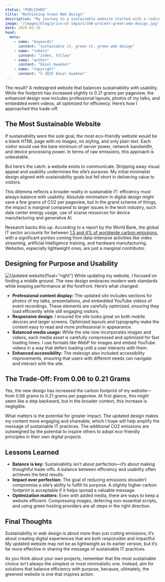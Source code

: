 ```yaml
---
status: "PUBLISHED"
title: "Rethinking Green Web Design"
description: "My journey to a sustainable website started with a radical goal: minimize its carbon footprint at all costs. I succeeded, reducing emissions from 5 grams to just 0.06 grams of CO2 per pageview. But I realized that minimising to zero was not representative for real life projects. And even more: visitors needed more than plain text to connect with my content and mission."
image: "/images/blog/price-of-impact/100-procent-green-web-design.jpg"
date: 2025-01-10
head:
  meta:
    - name: "keywords"
      content: "sustainable it, green it, green web design"
    - name: "robots"
      content: "index, follow"
    - name: "author"
      content: "Emiel Kwakkel"
    - name: "copyright"
      content: "© 2025 Emiel Kwakkel"
---
```


The result? A redesigned website that balances sustainability with usability. While the footprint has increased slightly to 0.21 grams per pageview, the enhanced design now includes professional layouts, photos of my talks, and embedded event videos, all optimized for efficiency. Here’s how I approached this trade-off.

## The Most Sustainable Website

If sustainability were the sole goal, the most eco-friendly website would be a blank HTML page with no images, no styling, and only plain text. Each visitor would use the bare minimum of server power, network bandwidth, and device processing power. In terms of raw emissions, this approach is unbeatable.

But here’s the catch: a website exists to communicate. Stripping away visual appeal and usability undermines the site’s purpose. My initial minimalist design aligned with sustainability goals but fell short in delivering value to visitors.

This dilemma reflects a broader reality in sustainable IT: efficiency must always balance with usability. Absolute minimalism in digital design might save a few grams of CO2 per pageview, but in the grand scheme of things, the impact is marginal compared to larger issues in the tech industry, such data center energy usage, use of scarse resources for device manufacturing and generative AI.

Research backs this up. According to a report by the World Bank, the global IT sector accounts for between [1.5 and 4% of worldwide carbon emissions](https://documents1.worldbank.org/curated/en/099121223165540890/pdf/P17859712a98880541a4b71d57876048abb.pdf), with a significant portion coming from data-intensive activities like video streaming, artificial intelligence training, and hardware manufacturing. Websites, especially lightweight ones, are just a marginal contributor.

## Designing for Purpose and Usability

![Updated website](/images/blog/price-of-impact/updated-website.jpg){float="right"}
While updating my website, I focused on finding a middle ground. The new design embraces modern web standards while keeping performance at the forefront. Here’s what changed:

- **Professional content display:** The updated site includes sections for photos of my talks, presentations, and embedded YouTube videos of event recordings. These elements are carefully optimized, ensuring they load efficiently while still engaging visitors.
- **Responsive design:** I ensured the site looks great on both mobile devices and larger screens. Optimized layouts and typography make the content easy to read and more professional in appearance.
- **Balanced media usage:** While the site now incorporates images and videos, each media asset is carefully compressed and optimized for fast loading times. I use formats like WebP for images and embed YouTube videos in a way that defers loading until a user interacts with them.
- **Enhanced accessibility:** The redesign also included accessibility improvements, ensuring that users with different needs can navigate and interact with the site.

## The Trade-Off: From 0.06 to 0.21 Grams

Yes, the new design has increased the carbon footprint of my website—from 0.06 grams to 0.21 grams per pageview. At first glance, this might seem like a step backward, but in the broader context, this increase is negligible.

What matters is the potential for greater impact. The updated design makes my content more engaging and shareable, which I hope will help amplify the message of sustainable IT practices. The additional CO2 emissions are outweighed by the potential to inspire others to adopt eco-friendly principles in their own digital projects.

## Lessons Learned

- **Balance is key:** Sustainability isn’t about perfection—it’s about making thoughtful trade-offs. A balance between efficiency and usability often achieves the best results.
- **Impact over perfection:** The goal of reducing emissions shouldn’t compromise a site’s ability to fulfill its purpose. A slightly higher carbon footprint is acceptable if it helps spread a valuable message.
- **Optimization matters:** Even with added media, there are ways to keep a website efficient. Compressing images, deferring non-essential scripts, and using green hosting providers are all steps in the right direction.

## Final Thoughts

Sustainability in web design is about more than just cutting emissions; it’s about creating digital experiences that are both responsible and impactful. My updated website may not be as lightweight as its earlier version, but it’s far more effective in sharing the message of sustainable IT practices.

As you think about your own projects, remember that the most sustainable choice isn’t always the simplest or most minimalistic one. Instead, aim for solutions that balance efficiency with purpose, because, ultimately, the greenest website is one that inspires action.

